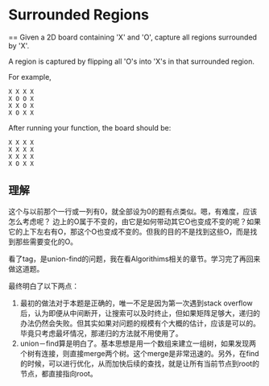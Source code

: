 # Surrounded Regions
==
Given a 2D board containing 'X' and 'O', capture all regions surrounded by 'X'.

A region is captured by flipping all 'O's into 'X's in that surrounded region.

For example,
```
X X X X
X O O X
X X O X
X O X X
```
After running your function, the board should be:
```
X X X X
X X X X
X X X X
X O X X
```

## 理解
这个与以前那个一行或一列有0，就全部设为0的题有点类似。嗯，有难度，应该怎么考虑呢？
边上的O属于不变的，由它是如何带动其它O也变成不变的呢？如果它的上下左右有O，那这个O也变成不变的。但我的目的不是找到这些O，而是找到那些需要变化的O。

看了tag，是union-find的问题，我在看Algorithims相关的章节。学习完了再回来做这道题。

最终明白了以下两点：
 1. 最初的做法对于本题是正确的，唯一不足是因为第一次遇到stack overflow后，认为即便从中间断开，让搜索可以及时终止，但如果矩阵足够大，递归的办法仍然会失败。但其实如果对问题的规模有个大概的估计，应该是可以的。毕竟只考虑最坏情况，那递归的方法就不用使用了。
 2. union－find算是明白了。基本思想是用一个数组来建立一组树，如果发现两个树有连接，则直接merge两个树。这个merge是非常迅速的。另外，在find的时候，可以进行优化，从而加快后续的查找，就是让所有当前节点到root的节点，都直接指向root。